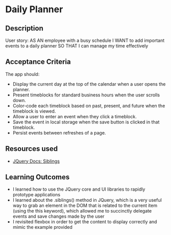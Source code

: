 # Daily Planner

## Description

User story:
AS AN employee with a busy schedule
I WANT to add important events to a daily planner
SO THAT I can manage my time effectively

## Acceptance Criteria

The app should:

- Display the current day at the top of the calendar when a user opens the planner.
- Present timeblocks for standard business hours when the user scrolls down.
- Color-code each timeblock based on past, present, and future when the timeblock is viewed.
- Allow a user to enter an event when they click a timeblock.
- Save the event in local storage when the save button is clicked in that timeblock.
- Persist events between refreshes of a page.

## Resources used

- [JQuery Docs: Siblings](https://api.jquery.com/siblings/)

## Learning Outcomes

- I learned how to use the JQuery core and UI libraries to rapidly prototype applications
- I learned about the .siblings() method in JQuery, which is a very useful way to grab an element in the DOM that is related to the current item (using the this keyword), which allowed me to succinctly delegate events and save changes made by the user
- I revisited flexbox in order to get the content to display correctly and mimic the example provided
